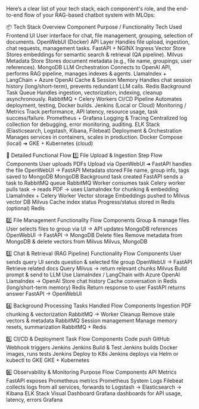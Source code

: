 Here’s a clear list of your tech stack, each component's role, and the end-to-end flow of your RAG-based chatbot system with MLOps:

📦 Tech Stack Overview
Component	Purpose / Functionality	Tech Used
Frontend UI	User interface for chat, file management, grouping, selection of documents.	OpenWebUI (Docker)
API Layer	Handles file upload, ingestion, chat requests, management tasks.	FastAPI + NGINX Ingress
Vector Store	Stores embeddings for semantic search & retrieval (QA pipeline).	Milvus
Metadata Store	Stores document metadata (e.g., file name, groupings, user references).	MongoDB
LLM Orchestration	Connects to OpenAI API, performs RAG pipeline, manages indexes & agents.	LlamaIndex + LangChain + Azure OpenAI
Cache & Session Memory	Handles chat session history (long/short-term), prevents redundant LLM calls.	Redis
Background Task Queue	Handles ingestion, vectorization, indexing, cleanup asynchronously.	RabbitMQ + Celery Workers
CI/CD Pipeline	Automates deployment, testing, Docker builds.	Jenkins (Local or Cloud)
Monitoring / Metrics	Track performance, API latency, resource usage, task success/failure.	Prometheus + Grafana
Logging & Tracing	Centralized log collection for debugging, error monitoring, auditing.	ELK Stack (Elasticsearch, Logstash, Kibana, Filebeat)
Deployment & Orchestration	Manages services in containers, scales in production.	Docker Compose (local) ➔ GKE + Kubernetes (cloud)

🧭 Detailed Functional Flow
1️⃣ File Upload & Ingestion
Step	Flow	Components
User uploads PDFs	Upload via OpenWebUI ➔ FastAPI handles the file	OpenWebUI → FastAPI
Metadata stored	File name, group info, tags saved to MongoDB	MongoDB
Background task created	FastAPI sends a task to RabbitMQ queue	RabbitMQ
Worker consumes task	Celery worker pulls task → reads PDF → uses LlamaIndex for chunking & embedding	LlamaIndex + Celery Worker
Vector storage	Embeddings pushed to Milvus vector DB	Milvus
Cache index status	Progress/status stored in Redis (optional)	Redis

2️⃣ File Management
Functionality	Flow	Components
Group & manage files	User selects files to group via UI → API updates MongoDB references	OpenWebUI → FastAPI → MongoDB
Delete files	Remove metadata from MongoDB & delete vectors from Milvus	Milvus, MongoDB

3️⃣ Chat & Retrieval (RAG Pipeline)
Functionality	Flow	Components
User sends query	UI sends question & selected file group	OpenWebUI → FastAPI
Retrieve related docs	Query Milvus → return relevant chunks	Milvus
Build prompt & send to LLM	Use LlamaIndex / LangChain with Azure OpenAI	LlamaIndex → OpenAI
Store chat history	Cache conversation in Redis (long/short-term memory)	Redis
Return response to user	FastAPI returns answer	FastAPI → OpenWebUI

4️⃣ Background Processing
Tasks Handled	Flow	Components
Ingestion	PDF chunking & vectorization	RabbitMQ → Worker
Cleanup	Remove stale vectors & metadata	RabbitMQ
Session management	Manage memory resets, summarization	RabbitMQ + Redis

5️⃣ CI/CD & Deployment
Task	Flow	Components
Code push	GitHub Webhook triggers Jenkins	Jenkins
Build & Test	Jenkins builds Docker images, runs tests	Jenkins
Deploy to K8s	Jenkins deploys via Helm or kubectl to GKE	GKE + Kubernetes

6️⃣ Observability & Monitoring
Purpose	Flow	Components
API Metrics	FastAPI exposes Prometheus metrics	Prometheus
System Logs	Filebeat collects logs from all services, forwards to Logstash → Elasticsearch → Kibana	ELK Stack
Visual Dashboard	Grafana dashboards for API usage, latency, errors	Grafana